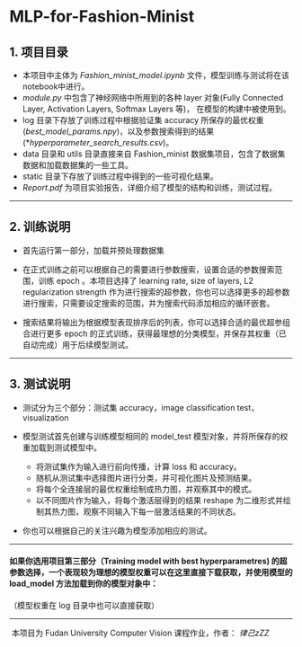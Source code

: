 # MLP-for-Fashion-Minist



## 1. 项目目录

- 本项目中主体为 *Fashion_minist_model.ipynb* 文件，模型训练与测试将在该notebook中进行。
- *module.py* 中包含了神经网络中所用到的各种 layer 对象(Fully Connected Layer, Activation Layers, Softmax Layers 等)， 在模型的构建中被使用到。
- log 目录下存放了训练过程中根据验证集 accuracy 所保存的最优权重 (*best_model_params.npy*)，以及参数搜索得到的结果 (**hyperparameter_search_results.csv*)。
- data 目录和 utils 目录直接来自 Fashion_minist 数据集项目，包含了数据集数据和加载数据集的一些工具。
- static 目录下存放了训练过程中得到的一些可视化结果。
- *Report.pdf* 为项目实验报告，详细介绍了模型的结构和训练，测试过程。

---

## 2. 训练说明

- 首先运行第一部分，加载并预处理数据集
- 在正式训练之前可以根据自己的需要进行参数搜索，设置合适的参数搜索范围，训练 epoch 。本项目选择了 learning rate, size of layers, L2 regularization strength 作为进行搜索的超参数，你也可以选择更多的超参数进行搜索，只需要设定搜索的范围，并为搜索代码添加相应的循环嵌套。

- 搜索结果将输出为根据模型表现排序后的列表，你可以选择合适的最优超参组合进行更多 epoch 的正式训练，获得最理想的分类模型，并保存其权重（已自动完成）用于后续模型测试。

---

## 3. 测试说明

- 测试分为三个部分：测试集 accuracy，image classification test，visualization
- 模型测试首先创建与训练模型相同的 model_test 模型对象，并将所保存的权重加载到测试模型中。
  - 将测试集作为输入进行前向传播，计算 loss 和 accuracy。
  - 随机从测试集中选择图片进行分类，并可视化图片及预测结果。
  - 将每个全连接层的最优权重绘制成热力图，并观察其中的模式。
  - 以不同图片作为输入，将每个激活层得到的结果 reshape 为二维形式并绘制其热力图，观察不同输入下每一层激活结果的不同状态。

- 你也可以根据自己的关注兴趣为模型添加相应的测试。

---

#### 如果你选用项目第三部分（Training model with best hyperparametres) 的超参数选择，一个表现较为理想的模型权重可以在这里直接下载获取，并使用模型的 load_model 方法加载到你的模型对象中：

（模型权重在 log 目录中也可以直接获取）



---

​				 				   本项目为 Fudan University Computer Vision 课程作业，作者： *律己zZZ*

​	